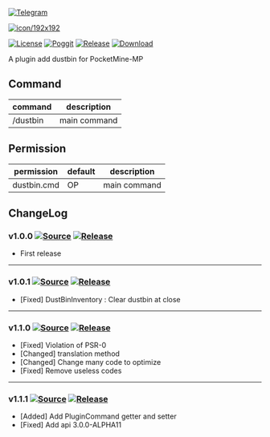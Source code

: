 [![Telegram](https://img.shields.io/badge/Telegram-PresentKim-blue.svg?logo=telegram)](https://t.me/PresentKim)

[![icon/192x192](meta/icon/192x192.png?raw=true)]()

[![License](https://img.shields.io/github/license/PMMPPlugin/DustBin.svg?label=License)](LICENSE)
[![Poggit](https://poggit.pmmp.io/ci.shield/PMMPPlugin/DustBin/DustBin)](https://poggit.pmmp.io/ci/PMMPPlugin/DustBin)
[![Release](https://img.shields.io/github/release/PMMPPlugin/DustBin.svg?label=Release)](https://github.com/PMMPPlugin/DustBin/releases/latest)
[![Download](https://img.shields.io/github/downloads/PMMPPlugin/DustBin/total.svg?label=Download)](https://github.com/PMMPPlugin/DustBin/releases/latest)


A plugin add dustbin for PocketMine-MP

## Command
| command  | description  |
| -------- | ------------ |
| /dustbin | main command |




## Permission
| permission  | default | description  |
| ----------- | ------- | ------------ |
| dustbin.cmd | OP      | main command |




## ChangeLog
### v1.0.0 [![Source](https://img.shields.io/badge/source-v1.0.0-blue.png?label=source)](https://github.com/PMMPPlugin/DustBin/tree/v1.0.0) [![Release](https://img.shields.io/github/downloads/PMMPPlugin/DustBin/v1.0.0/total.png?label=download&colorB=1fadad)](https://github.com/PMMPPlugin/DustBin/releases/v1.0.0)
- First release
  
  
---
### v1.0.1 [![Source](https://img.shields.io/badge/source-v1.0.1-blue.png?label=source)](https://github.com/PMMPPlugin/DustBin/tree/v1.0.1) [![Release](https://img.shields.io/github/downloads/PMMPPlugin/DustBin/v1.0.1/total.png?label=download&colorB=1fadad)](https://github.com/PMMPPlugin/DustBin/releases/v1.0.1)
- \[Fixed\] DustBinInventory : Clear dustbin at close
  
  
---
### v1.1.0 [![Source](https://img.shields.io/badge/source-v1.0.2-blue.png?label=source)](https://github.com/PMMPPlugin/DustBin/tree/v1.1.0) [![Release](https://img.shields.io/github/downloads/PMMPPlugin/DustBin/v1.1.0/total.png?label=download&colorB=1fadad)](https://github.com/PMMPPlugin/DustBin/releases/v1.1.0)
- \[Fixed\] Violation of PSR-0
- \[Changed\] translation method
- \[Changed\] Change many code to optimize
- \[Fixed\]  Remove useless codes
  
  
---
### v1.1.1 [![Source](https://img.shields.io/badge/source-v1.1.1-blue.png?label=source)](https://github.com/PMMPPlugin/DustBin/tree/v1.1.1) [![Release](https://img.shields.io/github/downloads/PMMPPlugin/DustBin/v1.1.1/total.png?label=download&colorB=1fadad)](https://github.com/PMMPPlugin/DustBin/releases/v1.1.1)
- \[Added\] Add PluginCommand getter and setter
- \[Fixed\] Add api 3.0.0-ALPHA11